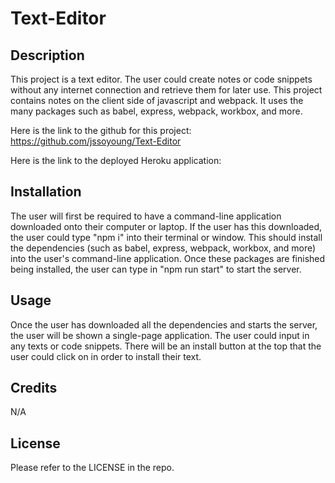 # Text-Editor

## Description

This project is a text editor. The user could create notes or code snippets without any internet connection and retrieve them for later use. This project contains notes on the client side of javascript and webpack. It uses the many packages such as babel, express, webpack, workbox, and more.

Here is the link to the github for this project: https://github.com/jssoyoung/Text-Editor

Here is the link to the deployed Heroku application: 

## Installation

The user will first be required to have a command-line application downloaded onto their computer or laptop. If the user has this downloaded, the user could type "npm i" into their terminal or window. This should install the dependencies (such as babel, express, webpack, workbox, and more) into the user's command-line application. Once these packages are finished being installed, the user can type in "npm run start" to start the server. 

## Usage

Once the user has downloaded all the dependencies and starts the server, the user will be shown a single-page application. The user could input in any texts or code snippets. There will be an install button at the top that the user could click on in order to install their text. 

## Credits

N/A

## License

Please refer to the LICENSE in the repo.